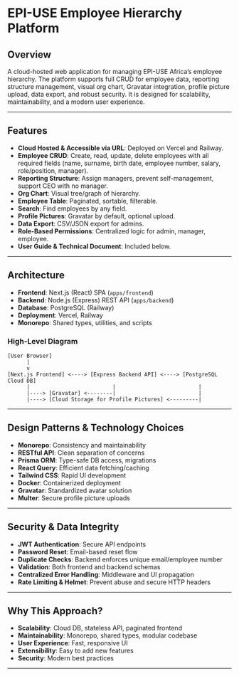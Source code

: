 # EPI-USE Employee Hierarchy Platform

## Overview

A cloud-hosted web application for managing EPI-USE Africa’s employee hierarchy. The platform supports full CRUD for employee data, reporting structure management, visual org chart, Gravatar integration, profile picture upload, data export, and robust security. It is designed for scalability, maintainability, and a modern user experience.

---

## Features

- **Cloud Hosted & Accessible via URL**: Deployed on Vercel and Railway. 
- **Employee CRUD**: Create, read, update, delete employees with all required fields (name, surname, birth date, employee number, salary, role/position, manager).
- **Reporting Structure**: Assign managers, prevent self-management, support CEO with no manager.
- **Org Chart**: Visual tree/graph of hierarchy.
- **Employee Table**: Paginated, sortable, filterable.
- **Search**: Find employees by any field.
- **Profile Pictures**: Gravatar by default, optional upload.
- **Data Export**: CSV/JSON export for admins.
- **Role-Based Permissions**: Centralized logic for admin, manager, employee.
- **User Guide & Technical Document**: Included below.

---

## Architecture

- **Frontend**: Next.js (React) SPA (`apps/frontend`)
- **Backend**: Node.js (Express) REST API (`apps/backend`)
- **Database**: PostgreSQL (Railway)
- **Deployment**: Vercel, Railway
- **Monorepo**: Shared types, utilities, and scripts

### High-Level Diagram

```
[User Browser]
      |
      v
[Next.js Frontend] <----> [Express Backend API] <----> [PostgreSQL Cloud DB]
      |                          |                          |
      |----> [Gravatar] <--------|                          |
      |----> [Cloud Storage for Profile Pictures] <---------|
```

---

## Design Patterns & Technology Choices

- **Monorepo**: Consistency and maintainability
- **RESTful API**: Clean separation of concerns
- **Prisma ORM**: Type-safe DB access, migrations
- **React Query**: Efficient data fetching/caching
- **Tailwind CSS**: Rapid UI development
- **Docker**: Containerized deployment
- **Gravatar**: Standardized avatar solution
- **Multer**: Secure profile picture uploads

---

## Security & Data Integrity

- **JWT Authentication**: Secure API endpoints
- **Password Reset**: Email-based reset flow
- **Duplicate Checks**: Backend enforces unique email/employee number
- **Validation**: Both frontend and backend schemas
- **Centralized Error Handling**: Middleware and UI propagation
- **Rate Limiting & Helmet**: Prevent abuse and secure HTTP headers

---

## Why This Approach?

- **Scalability**: Cloud DB, stateless API, paginated frontend
- **Maintainability**: Monorepo, shared types, modular codebase
- **User Experience**: Fast, responsive UI
- **Extensibility**: Easy to add new features
- **Security**: Modern best practices

---
